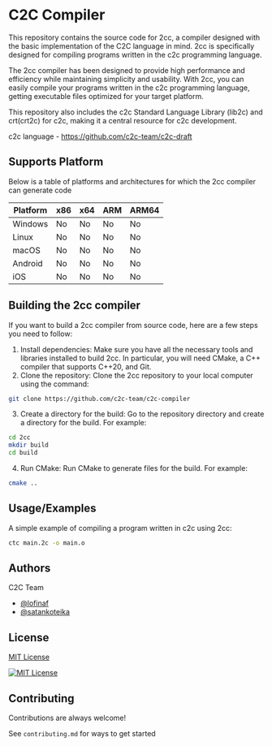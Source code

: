 
# C2C Compiler

This repository contains the source code for 2cc, a compiler designed with the basic implementation of the C2C language in mind. 2cc is specifically designed for compiling programs written in the c2c programming language.

The 2cc compiler has been designed to provide high performance and efficiency while maintaining simplicity and usability. With 2cc, you can easily compile your programs written in the c2c programming language, getting executable files optimized for your target platform.

This repository also includes the с2с Standard Language Library (lib2c) and crt(crt2c) for с2с, making it a central resource for с2с development.

c2c language - https://github.com/c2c-team/c2c-draft

## Supports Platform

Below is a table of platforms and architectures for which the 2cc compiler can generate code

| Platform | x86 | x64 | ARM | ARM64 |
|----------|-----|-----|-----|-------|
| Windows  | No | No | No  | No   |
| Linux    | No | No | No | No   |
| macOS    | No  | No | No  | No    |
| Android  | No  | No  | No | No   |
| iOS      | No  | No  | No  | No   |

## Building the 2cc compiler

If you want to build a 2cc compiler from source code, here are a few steps you need to follow:

1. Install dependencies: Make sure you have all the necessary tools and libraries installed to build 2cc. In particular, you will need CMake, a C++ compiler that supports C++20, and Git.
2. Clone the repository: Clone the 2cc repository to your local computer using the command:

```bash
git clone https://github.com/c2c-team/c2c-compiler
```
3. Create a directory for the build: Go to the repository directory and create a directory for the build. For example:

```bash
cd 2cc
mkdir build
cd build
```

4. Run CMake: Run CMake to generate files for the build. For example:
```bash
cmake ..
```
## Usage/Examples
A simple example of compiling a program written in c2c using 2cc:
```bash
ctc main.2c -o main.o
```


## Authors
C2C Team
- [@lofinaf](https://github.com/Lofinaf)
- [@satankoteika](https://github.com/Satankoteika)


## License

[MIT License](https://choosealicense.com/licenses/mit/)

[![MIT License](https://img.shields.io/badge/License-MIT-green.svg)](https://choosealicense.com/licenses/mit/)

## Contributing

Contributions are always welcome!

See `contributing.md` for ways to get started

